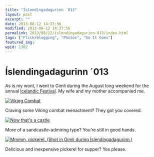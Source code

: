 ```yaml
---
title: "Íslendingadagurinn ´013"
layout: post
excerpt: ""
date: 2013-08-12 14:37:56
modified: 2013-08-12 14:37:56
permalink: 2013/08/12/islendingadagurinn-013/index.html
tags: ["Flickrblogging", "Photos", "So It Goes"]
featured_img: 
wpid: 1382
---
```


# Íslendingadagurinn ´013

As is my wont, I went to Gimli during the August long weekend for the annual [Icelandic Festival](http://www.icelandicfestival.com/). My wife and my mother accompanied me.

[![Viking Combat](https://live.staticflickr.com/2807/9452959719_aeda08f942.jpg)](http://www.flickr.com/photos/pj/9452959719/)

Craving some Viking combat reenactment? They got you covered.

[![Now that's a castle](https://live.staticflickr.com/7308/9452940067_b5362109cf.jpg)](http://www.flickr.com/photos/pj/9452940067/)

More of a sandcastle-admiring type? You’re still in good hands.

[![Mmmm, pickerel. (Shot in Gimli during Íslendingadagurinn.)](https://live.staticflickr.com/3824/9473613653_1cafd62407.jpg)](http://www.flickr.com/photos/pj/9473613653/)

Delicious and inexpensive pickerel for supper? Yes please.